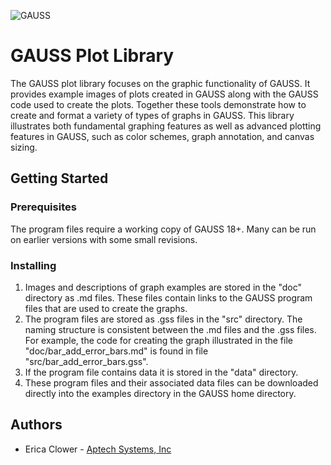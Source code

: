 ![GAUSS](https://github.com/ec78/gauss-plot-library/blob/master/images/polar_rose.jpg?raw=true)

# GAUSS Plot Library
The GAUSS plot library focuses on the graphic functionality of GAUSS. It provides example images of plots created in GAUSS along with the GAUSS code used to create the plots. Together these tools demonstrate how to create and format a variety of types of graphs in GAUSS. This library illustrates both fundamental graphing features as well as advanced plotting features in GAUSS, such as color schemes, graph annotation, and canvas sizing.

## Getting Started
### Prerequisites
The program files require a working copy of GAUSS 18+. Many can be run on earlier versions with some small revisions.

### Installing
1. Images and descriptions of graph examples are stored in the "doc" directory as .md files. These files contain links to the GAUSS program files that are used to create the graphs.
2. The program files are stored as .gss files in the "src" directory. The naming structure is consistent between the .md files and the .gss files. For example, the code for creating the graph illustrated in the file "doc/bar_add_error_bars.md" is found in file "src/bar_add_error_bars.gss".
3. If the program file contains data it is stored in the "data" directory.
4. These program files and their associated data files can be downloaded directly into the examples directory in the GAUSS home directory.

## Authors
*  Erica Clower - [Aptech Systems, Inc](www.aptech.com)
